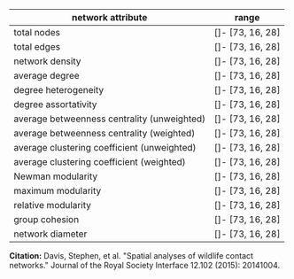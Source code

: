 network attribute|range
---|---
total nodes|[]- [73, 16, 28]
total edges|[]- [73, 16, 28]
network density|[]- [73, 16, 28]
average degree|[]- [73, 16, 28]
degree heterogeneity|[]- [73, 16, 28]
degree assortativity|[]- [73, 16, 28]
average betweenness centrality (unweighted)|[]- [73, 16, 28]
average betweenness centrality (weighted)|[]- [73, 16, 28]
average clustering coefficient (unweighted)|[]- [73, 16, 28]
average clustering coefficient (weighted)|[]- [73, 16, 28]
Newman modularity|[]- [73, 16, 28]
maximum modularity|[]- [73, 16, 28]
relative modularity|[]- [73, 16, 28]
group cohesion|[]- [73, 16, 28]
network diameter|[]- [73, 16, 28]
**Citation:** Davis, Stephen, et al. "Spatial analyses of wildlife contact networks." Journal of the Royal Society Interface 12.102 (2015): 20141004.